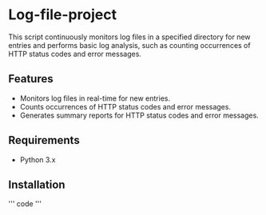 # Log-file-project
This script continuously monitors log files in a specified directory for new entries and performs basic log analysis, such as counting occurrences of HTTP status codes and error messages.

## Features
- Monitors log files in real-time for new entries.
- Counts occurrences of HTTP status codes and error messages.
- Generates summary reports for HTTP status codes and error messages.

## Requirements
- Python 3.x

## Installation 
'''
code
'''
